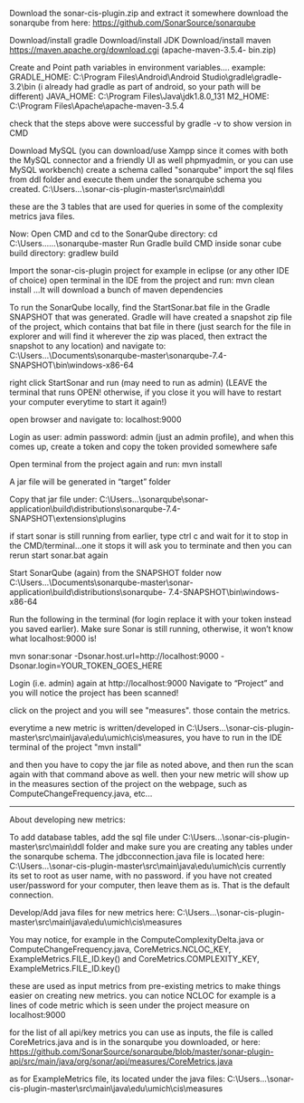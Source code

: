 Download the sonar-cis-plugin.zip and extract it somewhere
download the sonarqube from here: https://github.com/SonarSource/sonarqube

Download/install gradle
Download/install JDK
Download/install maven https://maven.apache.org/download.cgi (apache-maven-3.5.4-
bin.zip)

Create and Point path variables in environment variables....
example:
GRADLE_HOME: C:\Program Files\Android\Android Studio\gradle\gradle-3.2\bin (i already had gradle as part of android, so your path will be different)
JAVA_HOME: C:\Program Files\Java\jdk1.8.0_131
M2_HOME: C:\Program Files\Apache\apache-maven-3.5.4

check that the steps above were successful by gradle -v to show version in CMD

Download MySQL (you can download/use Xampp since it comes with both the MySQL connector and a friendly UI as well phpmyadmin, or you can use MySQL workbench)
create a schema called "sonarqube"
import the sql files from ddl folder and execute them under the sonarqube schema you created. 
C:\Users\...\sonar-cis-plugin-master\src\main\ddl

these are the 3 tables that are used for queries in some of the complexity metrics java files. 

Now:
Open CMD and cd to the SonarQube directory: cd C:\Users\...\...\sonarqube-master
Run Gradle build CMD inside sonar cube build directory: gradlew build

Import the sonar-cis-plugin project for example in eclipse (or any other IDE of choice)
open terminal in the IDE from the project and run: mvn clean install
...It will download a bunch of maven dependencies

To run the SonarQube locally, find the StartSonar.bat file in the Gradle SNAPSHOT that was
generated. Gradle will have created a snapshot zip file of the project, which contains that bat
file in there (just search for the file in explorer and will find it wherever the zip was placed, then
extract the snapshot to any location) and navigate to:
C:\Users\...\Documents\sonarqube-master\sonarqube-7.4-SNAPSHOT\bin\windows-x86-64

right click StartSonar and run (may need to run as admin)
(LEAVE the terminal that runs OPEN! otherwise, if you close it you will have to restart your computer everytime to start it again!)

open browser and navigate to: localhost:9000

Login as user: admin password: admin (just an admin profile), and when this comes up, create a
token and copy the token provided somewhere safe

Open terminal from the project again and run: mvn install

A jar file will be generated in “target” folder

Copy that jar file under:
C:\Users\...\sonarqube\sonar-application\build\distributions\sonarqube-7.4-
SNAPSHOT\extensions\plugins

if start sonar is still running from earlier, type ctrl c and wait for it to stop in the CMD/terminal...one it stops it will ask you to terminate and then you can rerun start sonar.bat again

Start SonarQube (again) from the SNAPSHOT folder now
C:\Users\...\Documents\sonarqube-master\sonar-application\build\distributions\sonarqube-
7.4-SNAPSHOT\bin\windows-x86-64

Run the following in the terminal (for login replace it with your token instead you saved earlier).
Make sure Sonar is still running, otherwise, it won’t know what localhost:9000 is!

mvn sonar:sonar -Dsonar.host.url=http://localhost:9000 -Dsonar.login=YOUR_TOKEN_GOES_HERE

Login (i.e. admin) again at http://localhost:9000
Navigate to “Project” and you will notice the project has been scanned!

click on the project and you will see "measures". those contain the metrics. 

everytime a new metric is written/developed in C:\Users\...\sonar-cis-plugin-master\src\main\java\edu\umich\cis\measures, 
you have to run in the IDE terminal of the project "mvn install"

and then you have to copy the jar file as noted above, and then run the scan again with that command above as well.
then your new metric will show up in the measures section of the project on the webpage, such as ComputeChangeFrequency.java, etc...

----

About developing new metrics:

To add database tables, add the sql file under C:\Users\...\sonar-cis-plugin-master\src\main\ddl folder and make sure you are creating any tables under the sonarqube schema. 
The jdbcconnection.java file is located here: C:\Users\...\sonar-cis-plugin-master\src\main\java\edu\umich\cis
currently its set to root as user name, with no password. if you have not created user/password for your computer, then leave them as is. That is the default connection.

Develop/Add java files for new metrics here: C:\Users\...\sonar-cis-plugin-master\src\main\java\edu\umich\cis\measures

You may notice, for example in the ComputeComplexityDelta.java or ComputeChangeFrequency.java, 
CoreMetrics.NCLOC_KEY, ExampleMetrics.FILE_ID.key() and CoreMetrics.COMPLEXITY_KEY, ExampleMetrics.FILE_ID.key()

these are used as input metrics from pre-existing metrics to make things easier on creating new metrics. you can notice NCLOC for example is a lines of code metric which is seen under the project measure on localhost:9000

for the list of all api/key metrics you can use as inputs, the file is called CoreMetrics.java and is in the sonarqube you downloaded, or here:
https://github.com/SonarSource/sonarqube/blob/master/sonar-plugin-api/src/main/java/org/sonar/api/measures/CoreMetrics.java

as for ExampleMetrics file, its located under the java files: C:\Users\...\sonar-cis-plugin-master\src\main\java\edu\umich\cis\measures
